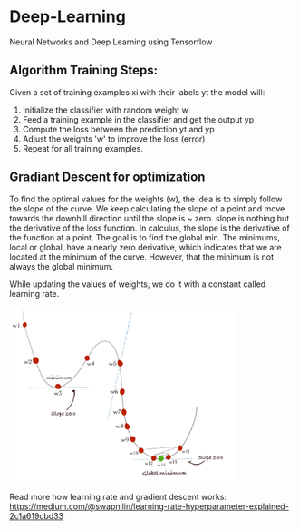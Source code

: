 # Deep-Learning
Neural Networks and Deep Learning using Tensorflow

## Algorithm Training Steps:

Given a set of training examples xi with their labels yt the model will:

1.	Initialize the classifier with random weight w
2.	Feed a training example in the classifier and get the output yp
3.	Compute the loss between the prediction yt and yp
4.	Adjust the weights 'w' to improve the loss (error)
5.	Repeat for all training examples.

## Gradiant Descent for optimization

To find the optimal values for the weights (w), the idea is to simply follow the slope of the curve. We keep calculating the slope of a point and move towards the downhill direction until the slope is ~ zero.
slope is nothing but the derivative of the loss function. In calculus, the slope is the derivative of the function at a point. The goal is to find the global min. The minimums, local or global, have a nearly zero derivative, which indicates that we are located at the minimum of the curve. However, that the minimum is not always the global minimum. 

While updating the values of weights, we do it with a constant called learning rate. 

<img src="Images/GD.PNG" alt="Gradient Descent" width="400">


Read more how learning rate and gradient descent works:<br>
https://medium.com/@swapnilin/learning-rate-hyperparameter-explained-2c1a619cbd33

